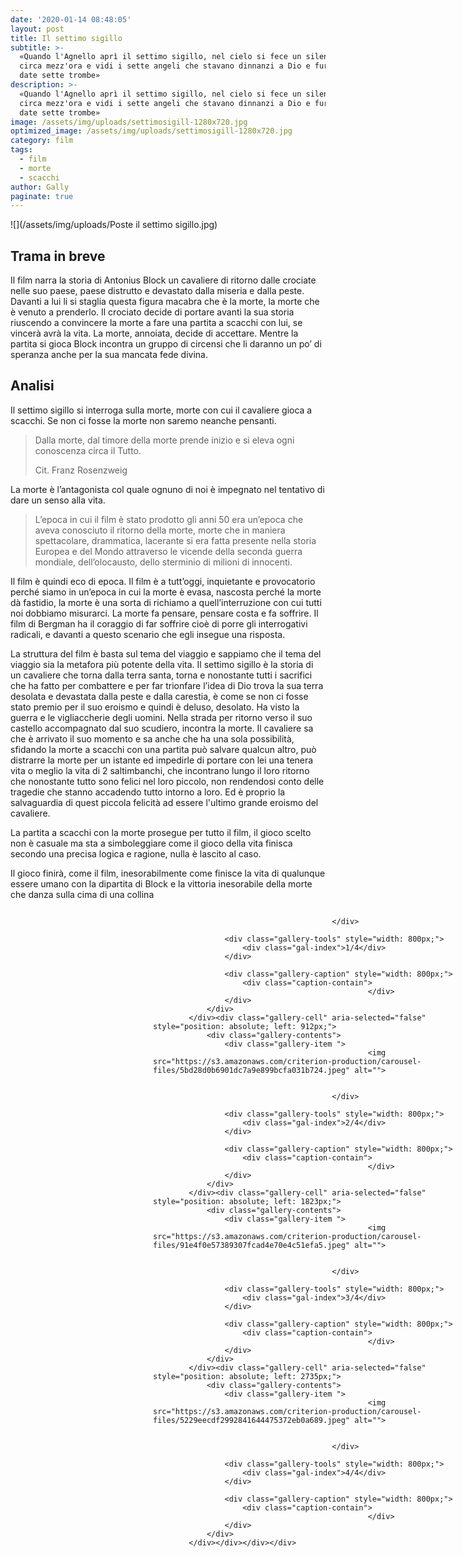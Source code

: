 ```yaml
---
date: '2020-01-14 08:48:05'
layout: post
title: Il settimo sigillo
subtitle: >-
  «Quando l'Agnello aprì il settimo sigillo, nel cielo si fece un silenzio di
  circa mezz'ora e vidi i sette angeli che stavano dinnanzi a Dio e furono loro
  date sette trombe»
description: >-
  «Quando l'Agnello aprì il settimo sigillo, nel cielo si fece un silenzio di
  circa mezz'ora e vidi i sette angeli che stavano dinnanzi a Dio e furono loro
  date sette trombe»
image: /assets/img/uploads/settimosigill-1280x720.jpg
optimized_image: /assets/img/uploads/settimosigill-1280x720.jpg
category: film
tags:
  - film
  - morte
  - scacchi
author: Gally
paginate: true
---
```

![](/assets/img/uploads/Poste il settimo sigillo.jpg)

## Trama in breve

Il film narra la storia di Antonius Block un cavaliere di ritorno dalle crociate nelle suo paese, paese distrutto e devastato dalla miseria e dalla peste. Davanti a lui li si staglia questa figura macabra che è la morte, la morte che è venuto a prenderlo. Il crociato decide di portare avanti la sua storia riuscendo a convincere la morte a fare una partita  a scacchi con lui, se vincerà avrà la vita. La morte, annoiata, decide di accettare. Mentre la partita si gioca Block incontra un gruppo di circensi che li daranno un po’ di speranza anche per la sua mancata fede divina.

## Analisi

Il settimo sigillo si interroga sulla morte, morte con cui il cavaliere gioca a scacchi. Se non ci fosse la morte non saremo neanche pensanti.

> Dalla morte, dal timore della morte prende inizio e si eleva ogni conoscenza circa il Tutto.
>
> Cit. Franz Rosenzweig

La morte è l’antagonista col quale ognuno di noi è impegnato nel tentativo di dare un senso alla vita.

> L’epoca in cui il film è stato prodotto gli anni 50 era un’epoca che aveva conosciuto il ritorno della morte, morte che in maniera spettacolare, drammatica, lacerante si era fatta presente nella storia Europea e del Mondo attraverso le vicende della seconda guerra mondiale, dell’olocausto, dello sterminio di milioni di innocenti.

Il film è quindi eco di epoca. Il film è a tutt’oggi, inquietante e provocatorio perché siamo in un’epoca in cui la morte è evasa, nascosta perché la morte dà fastidio, la morte è una sorta di richiamo a quell’interruzione con cui tutti noi dobbiamo misurarci. La morte fa pensare, pensare costa e fa soffrire. Il film di Bergman ha il coraggio di far soffrire cioè di porre gli interrogativi radicali, e davanti a questo scenario che egli insegue una risposta.

La struttura del film è basta sul tema del viaggio e sappiamo che il tema del viaggio sia la metafora più potente della vita. Il settimo sigillo è la storia di un cavaliere che torna dalla terra santa, torna e nonostante tutti i sacrifici che ha fatto per combattere e per far trionfare l’idea di Dio trova la sua terra desolata e devastata dalla peste e dalla carestia, è come se non ci fosse stato premio per il suo eroismo e quindi è deluso, desolato. Ha visto la guerra e le vigliaccherie degli uomini. Nella strada per ritorno verso il suo castello accompagnato dal suo scudiero, incontra la morte. Il cavaliere sa che è arrivato il suo momento e sa anche che ha una sola possibilità, sfidando la morte a scacchi con una partita può salvare qualcun altro, può distrarre la morte per un istante ed impedirle di portare con lei una tenera vita o meglio la vita di 2 saltimbanchi, che incontrano lungo il loro ritorno che nonostante tutto sono felici nel loro piccolo, non rendendosi conto delle tragedie che stanno accadendo tutto intorno a loro. Ed è proprio la salvaguardia di quest piccola felicità ad essere l'ultimo grande eroismo del cavaliere.

La partita a scacchi con la morte prosegue per tutto il film, il gioco scelto non è casuale ma sta a simboleggiare come il gioco della vita finisca secondo una precisa logica e ragione, nulla è lascito al caso.

Il gioco finirà, come il film, inesorabilmente come finisce la vita di qualunque essere umano con la dipartita di Block e la vittoria inesorabile della morte che danza sulla cima di una collina

<html>
<div class="main-carousel" data-flickity='{ "cellAlign": "left", "contain": false }'>
 <div class="carousel-cell"><img src="https://s3.amazonaws.com/criterion-production/carousel-files/835667478fa9e80ab16a7281f9c569af.jpeg" alt=""></div>
  <div class="carousel-cell"><img src="https://s3.amazonaws.com/criterion-production/carousel-files/835667478fa9e80ab16a7281f9c569af.jpeg" alt=""></div>
  <div class="carousel-cell"><img src="https://s3.amazonaws.com/criterion-production/carousel-files/835667478fa9e80ab16a7281f9c569af.jpeg" alt=""></div>
</div>
</html>  




<html>
<div class="filmdetail-gallery flickity-enabled is-draggable" data-film-detail-gallery="" tabindex="0">
<div class="flickity-viewport" style="height: 743.734px; touch-action: pan-y;">
<div class="flickity-slider" style="left: 0px; transform: translateX(228px);">
<div class="gallery-cell is-selected" aria-selected="true" style="position: absolute; left: 0px;">			
				<div class="gallery-contents">
					<div class="gallery-item ">	
													<img src="https://s3.amazonaws.com/criterion-production/carousel-files/835667478fa9e80ab16a7281f9c569af.jpeg" alt="">
						
						
											</div>

					<div class="gallery-tools" style="width: 800px;">
						<div class="gal-index">1/4</div>
					</div>

					<div class="gallery-caption" style="width: 800px;">
						<div class="caption-contain">
													</div>
					</div>
				</div>
			</div><div class="gallery-cell" aria-selected="false" style="position: absolute; left: 912px;">			
				<div class="gallery-contents">
					<div class="gallery-item ">	
													<img src="https://s3.amazonaws.com/criterion-production/carousel-files/5bd28d0b6901dc7a9e899bcfa031b724.jpeg" alt="">
						
						
											</div>

					<div class="gallery-tools" style="width: 800px;">
						<div class="gal-index">2/4</div>
					</div>

					<div class="gallery-caption" style="width: 800px;">
						<div class="caption-contain">
													</div>
					</div>
				</div>
			</div><div class="gallery-cell" aria-selected="false" style="position: absolute; left: 1823px;">			
				<div class="gallery-contents">
					<div class="gallery-item ">	
													<img src="https://s3.amazonaws.com/criterion-production/carousel-files/91e4f0e57389307fcad4e70e4c51efa5.jpeg" alt="">
						
						
											</div>

					<div class="gallery-tools" style="width: 800px;">
						<div class="gal-index">3/4</div>
					</div>

					<div class="gallery-caption" style="width: 800px;">
						<div class="caption-contain">
													</div>
					</div>
				</div>
			</div><div class="gallery-cell" aria-selected="false" style="position: absolute; left: 2735px;">			
				<div class="gallery-contents">
					<div class="gallery-item ">	
													<img src="https://s3.amazonaws.com/criterion-production/carousel-files/5229eecdf2992841644475372eb0a689.jpeg" alt="">
						
						
											</div>

					<div class="gallery-tools" style="width: 800px;">
						<div class="gal-index">4/4</div>
					</div>

					<div class="gallery-caption" style="width: 800px;">
						<div class="caption-contain">
													</div>
					</div>
				</div>
			</div></div></div></div>
</html>            
                
